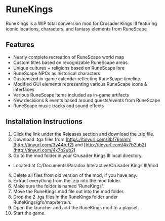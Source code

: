 # RuneKings
RuneKings is a WIP total conversion mod for Crusader Kings III featuring iconic locations, characters, and fantasy elements from RuneScape

## Features

* Nearly complete recreation of RuneScape world map
* Custom titles based on recognizable RuneScape areas 
* Unique cultures + religions based on RuneScape lore
* RuneScape NPCs as historical characters
* Customized in-game calendar reflecting RuneScape timeline
* Modified GUI elements representing various RuneScape icons & interfaces
* Various RuneScape items included as in-game artifacts
* New decisions & events based around quests/events from RuneScape
* RuneScape music tracks and sound effects

## Installation Instructions

1. Click the link under the Releases section and download the .zip file.
2. Download .tga files from [https://tinyurl.com/3bf76mmh](http://tinyurl.com/3y44ref2) and [http://tinyurl.com/4x7b2ub2](http://tinyurl.com/4x7b2ub2)
3. Go to the mod folder in your Crusader Kings III local directory.
  * Located at C:/Documents/Paradox Interactive/Crusader Kings III/mod
4. Delete all files from old version of the mod, if you have any.
5. Extract everything from the .zip into the mod folder.
6. Make sure the folder is named 'RuneKings'.
7. Move the RuneKings.mod file out into the mod folder.
8. Drop the 2 .tga files in the RuneKings folder under RuneKings/gfx/map/terrain.
9. Open the launcher and add the RuneKings mod to a playset.
10. Start the game.

